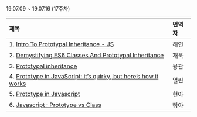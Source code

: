 19.07.09 ~ 19.07.16 (17주차)

|   제목   | 번역자  |
| :-------- | :------ |
| 1. [Intro To Prototypal Inheritance - JS ](https://dev.to/danny/intro-to-prototypal-inheritance---js-9di) | 해연 |
| 2. [Demystifying ES6 Classes And Prototypal Inheritance](https://scotch.io/tutorials/demystifying-es6-classes-and-prototypal-inheritance) | 재욱 |
| 3. [Prototypal inheritance](https://javascript.info/prototype-inheritance) | 용관 |
| 4. [Prototype in JavaScript: it’s quirky, but here’s how it works](https://www.freecodecamp.org/news/prototype-in-js-busted-5547ec68872/) | 멀린 |
| 5. [Prototype in Javascript ](https://github.com/Lee-hyuna/33-js-concepts-kr/wiki/Prototype-in-Javascript) | 현아 |
| 6. [Javascript : Prototype vs Class](https://medium.com/@parsyval/javascript-prototype-vs-class-a7015d5473b) | 빵야 |
